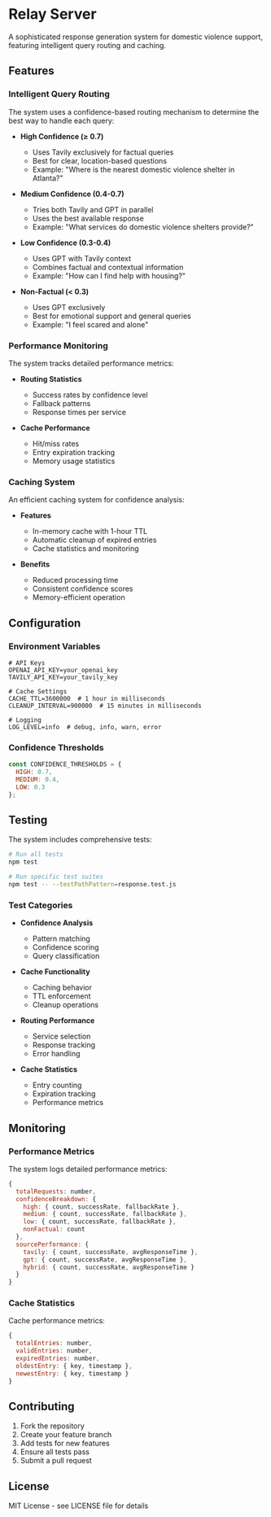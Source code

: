 # Relay Server

A sophisticated response generation system for domestic violence support, featuring intelligent query routing and caching.

## Features

### Intelligent Query Routing

The system uses a confidence-based routing mechanism to determine the best way to handle each query:

- **High Confidence (≥ 0.7)**
  - Uses Tavily exclusively for factual queries
  - Best for clear, location-based questions
  - Example: "Where is the nearest domestic violence shelter in Atlanta?"

- **Medium Confidence (0.4-0.7)**
  - Tries both Tavily and GPT in parallel
  - Uses the best available response
  - Example: "What services do domestic violence shelters provide?"

- **Low Confidence (0.3-0.4)**
  - Uses GPT with Tavily context
  - Combines factual and contextual information
  - Example: "How can I find help with housing?"

- **Non-Factual (< 0.3)**
  - Uses GPT exclusively
  - Best for emotional support and general queries
  - Example: "I feel scared and alone"

### Performance Monitoring

The system tracks detailed performance metrics:

- **Routing Statistics**
  - Success rates by confidence level
  - Fallback patterns
  - Response times per service

- **Cache Performance**
  - Hit/miss rates
  - Entry expiration tracking
  - Memory usage statistics

### Caching System

An efficient caching system for confidence analysis:

- **Features**
  - In-memory cache with 1-hour TTL
  - Automatic cleanup of expired entries
  - Cache statistics and monitoring

- **Benefits**
  - Reduced processing time
  - Consistent confidence scores
  - Memory-efficient operation

## Configuration

### Environment Variables

```env
# API Keys
OPENAI_API_KEY=your_openai_key
TAVILY_API_KEY=your_tavily_key

# Cache Settings
CACHE_TTL=3600000  # 1 hour in milliseconds
CLEANUP_INTERVAL=900000  # 15 minutes in milliseconds

# Logging
LOG_LEVEL=info  # debug, info, warn, error
```

### Confidence Thresholds

```javascript
const CONFIDENCE_THRESHOLDS = {
  HIGH: 0.7,
  MEDIUM: 0.4,
  LOW: 0.3
};
```

## Testing

The system includes comprehensive tests:

```bash
# Run all tests
npm test

# Run specific test suites
npm test -- --testPathPattern=response.test.js
```

### Test Categories

- **Confidence Analysis**
  - Pattern matching
  - Confidence scoring
  - Query classification

- **Cache Functionality**
  - Caching behavior
  - TTL enforcement
  - Cleanup operations

- **Routing Performance**
  - Service selection
  - Response tracking
  - Error handling

- **Cache Statistics**
  - Entry counting
  - Expiration tracking
  - Performance metrics

## Monitoring

### Performance Metrics

The system logs detailed performance metrics:

```javascript
{
  totalRequests: number,
  confidenceBreakdown: {
    high: { count, successRate, fallbackRate },
    medium: { count, successRate, fallbackRate },
    low: { count, successRate, fallbackRate },
    nonFactual: count
  },
  sourcePerformance: {
    tavily: { count, successRate, avgResponseTime },
    gpt: { count, successRate, avgResponseTime },
    hybrid: { count, successRate, avgResponseTime }
  }
}
```

### Cache Statistics

Cache performance metrics:

```javascript
{
  totalEntries: number,
  validEntries: number,
  expiredEntries: number,
  oldestEntry: { key, timestamp },
  newestEntry: { key, timestamp }
}
```

## Contributing

1. Fork the repository
2. Create your feature branch
3. Add tests for new features
4. Ensure all tests pass
5. Submit a pull request

## License

MIT License - see LICENSE file for details 